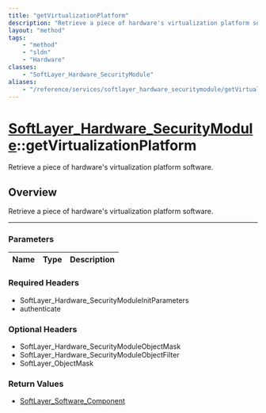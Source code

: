```yaml
---
title: "getVirtualizationPlatform"
description: "Retrieve a piece of hardware's virtualization platform software."
layout: "method"
tags:
    - "method"
    - "sldn"
    - "Hardware"
classes:
    - "SoftLayer_Hardware_SecurityModule"
aliases:
    - "/reference/services/softlayer_hardware_securitymodule/getVirtualizationPlatform"
---
```

# [SoftLayer_Hardware_SecurityModule](/reference/services/SoftLayer_Hardware_SecurityModule)::getVirtualizationPlatform


Retrieve a piece of hardware's virtualization platform software.


## Overview 
Retrieve a piece of hardware's virtualization platform software.

-----

### Parameters 
|Name | Type | Description |
| --- | --- | --- |


### Required Headers
* SoftLayer_Hardware_SecurityModuleInitParameters
* authenticate


### Optional Headers
* SoftLayer_Hardware_SecurityModuleObjectMask
* SoftLayer_Hardware_SecurityModuleObjectFilter
* SoftLayer_ObjectMask

### Return Values
* <a href='/reference/datatypes/SoftLayer_Software_Component'>SoftLayer_Software_Component </a>




